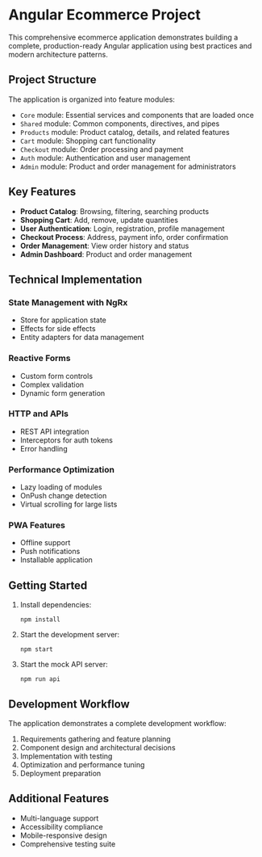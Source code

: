 # Angular Ecommerce Project

This comprehensive ecommerce application demonstrates building a complete, production-ready Angular application using best practices and modern architecture patterns.

## Project Structure

The application is organized into feature modules:

- `Core` module: Essential services and components that are loaded once
- `Shared` module: Common components, directives, and pipes
- `Products` module: Product catalog, details, and related features
- `Cart` module: Shopping cart functionality
- `Checkout` module: Order processing and payment
- `Auth` module: Authentication and user management
- `Admin` module: Product and order management for administrators

## Key Features

- **Product Catalog**: Browsing, filtering, searching products
- **Shopping Cart**: Add, remove, update quantities
- **User Authentication**: Login, registration, profile management
- **Checkout Process**: Address, payment info, order confirmation
- **Order Management**: View order history and status
- **Admin Dashboard**: Product and order management

## Technical Implementation

### State Management with NgRx
- Store for application state
- Effects for side effects
- Entity adapters for data management

### Reactive Forms
- Custom form controls
- Complex validation
- Dynamic form generation

### HTTP and APIs
- REST API integration
- Interceptors for auth tokens
- Error handling

### Performance Optimization
- Lazy loading of modules
- OnPush change detection
- Virtual scrolling for large lists

### PWA Features
- Offline support
- Push notifications
- Installable application

## Getting Started

1. Install dependencies:
   ```
   npm install
   ```

2. Start the development server:
   ```
   npm start
   ```

3. Start the mock API server:
   ```
   npm run api
   ```

## Development Workflow

The application demonstrates a complete development workflow:

1. Requirements gathering and feature planning
2. Component design and architectural decisions
3. Implementation with testing
4. Optimization and performance tuning
5. Deployment preparation

## Additional Features

- Multi-language support
- Accessibility compliance
- Mobile-responsive design
- Comprehensive testing suite
